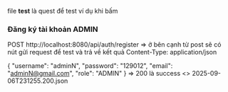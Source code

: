 file **test** là quest để test ví dụ khi bấm 
### Đăng ký tài khoản ADMIN
POST http://localhost:8080/api/auth/register => ở bên cạnh từ post sẽ có nút gửi request để test và trả về kết quả
Content-Type: application/json

{
"username": "adminN",
"password": "129012",
"email": "adminN@gmail.com",
"role": "ADMIN"
}
=> 200 là success
<> 2025-09-06T231255.200.json